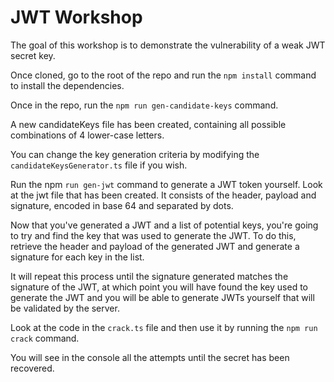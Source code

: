 # JWT Workshop

The goal of this workshop is to demonstrate the vulnerability of a weak JWT secret key.


Once cloned, go to the root of the repo and run the `npm install` command to install the dependencies.

Once in the repo, run the `npm run gen-candidate-keys` command.

A new candidateKeys file has been created, containing all possible combinations of 4 lower-case letters.

You can change the key generation criteria by modifying the `candidateKeysGenerator.ts` file if you wish.

Run the npm `run gen-jwt` command to generate a JWT token yourself. Look at the jwt file that has been created. It consists of the header, payload and signature, encoded in base 64 and separated by dots.


Now that you've generated a JWT and a list of potential keys, you're going to try and find the key that was used to generate the JWT. To do this, retrieve the header and payload of the generated JWT and generate a signature for each key in the list.

It will repeat this process until the signature generated matches the signature of the JWT, at which point you will have found the key used to generate the JWT and you will be able to generate JWTs yourself that will be validated by the server.

Look at the code in the `crack.ts` file and then use it by running the `npm run crack` command.

You will see in the console all the attempts until the secret has been recovered.

